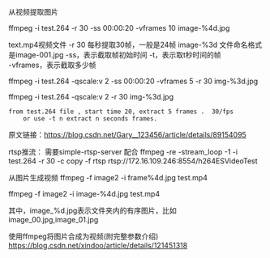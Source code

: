 
从视频提取图片



ffmpeg -i test.264 -r 30 -ss 00:00:20 -vframes 10 image-%4d.jpg

text.mp4视频文件
-r 30 每秒提取30帧，一般是24帧
image-%3d 文件命名格式是image-001.jpg
-ss，表示截取帧初始时间
-t，表示取t秒时间的帧    
-vframes，表示截取多少帧

ffmpeg -i test.264 -qscale:v 2  -ss 00:00:20 -vframes 5 -r 30   img-%3d.jpg

ffmpeg -i test.264 -qscale:v 2  -r 30   img-%3d.jpg

 	from test.264 file , start time 20, extract 5 frames .  30/fps
    	or use -t n extract n seconds frames.   
原文链接：https://blog.csdn.net/Gary__123456/article/details/89154095


rtsp推流： 需要simple-rtsp-server 配合
ffmpeg -re -stream_loop -1 -i test.264 -r 30 -c copy -f rtsp rtsp://172.16.109.246:8554/h264ESVideoTest


从图片生成视频
ffmpeg -f image2 -i frame%4d.jpg test.mp4

ffmpeg -f image2 -i image-%4d.jpg test.mp4

其中，image_%d.jpg表示文件夹内的有序图片，比如image_00.jpg,image_01.jpg

使用ffmpeg将图片合成为视频(附完整参数介绍)
https://blog.csdn.net/xindoo/article/details/121451318

